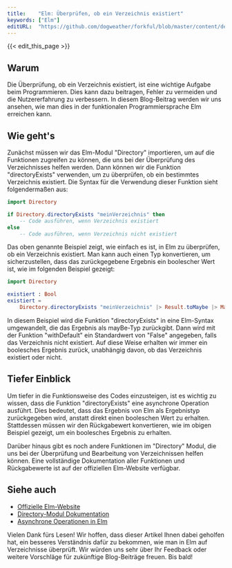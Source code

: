 ```yaml
---
title:    "Elm: Überprüfen, ob ein Verzeichnis existiert"
keywords: ["Elm"]
editURL:  "https://github.com/dogweather/forkful/blob/master/content/de/elm/checking-if-a-directory-exists.md"
---
```


{{< edit_this_page >}}

## Warum

Die Überprüfung, ob ein Verzeichnis existiert, ist eine wichtige Aufgabe beim Programmieren. Dies kann dazu beitragen, Fehler zu vermeiden und die Nutzererfahrung zu verbessern. In diesem Blog-Beitrag werden wir uns ansehen, wie man dies in der funktionalen Programmiersprache Elm erreichen kann.

## Wie geht's

Zunächst müssen wir das Elm-Modul "Directory" importieren, um auf die Funktionen zugreifen zu können, die uns bei der Überprüfung des Verzeichnisses helfen werden. Dann können wir die Funktion "directoryExists" verwenden, um zu überprüfen, ob ein bestimmtes Verzeichnis existiert. Die Syntax für die Verwendung dieser Funktion sieht folgendermaßen aus:

```Elm
import Directory

if Directory.directoryExists "meinVerzeichnis" then
    -- Code ausführen, wenn Verzeichnis existiert
else
    -- Code ausführen, wenn Verzeichnis nicht existiert
```

Das oben genannte Beispiel zeigt, wie einfach es ist, in Elm zu überprüfen, ob ein Verzeichnis existiert. Man kann auch einen Typ konvertieren, um sicherzustellen, dass das zurückgegebene Ergebnis ein boolescher Wert ist, wie im folgenden Beispiel gezeigt:

```Elm
import Directory

existiert : Bool
existiert =
    Directory.directoryExists "meinVerzeichnis" |> Result.toMaybe |> Maybe.withDefault False
```

In diesem Beispiel wird die Funktion "directoryExists" in eine Elm-Syntax umgewandelt, die das Ergebnis als mayBe-Typ zurückgibt. Dann wird mit der Funktion "withDefault" ein Standardwert von "False" angegeben, falls das Verzeichnis nicht existiert. Auf diese Weise erhalten wir immer ein boolesches Ergebnis zurück, unabhängig davon, ob das Verzeichnis existiert oder nicht.

## Tiefer Einblick

Um tiefer in die Funktionsweise des Codes einzusteigen, ist es wichtig zu wissen, dass die Funktion "directoryExists" eine asynchrone Operation ausführt. Dies bedeutet, dass das Ergebnis von Elm als Ergebnistyp zurückgegeben wird, anstatt direkt einen booleschen Wert zu erhalten. Stattdessen müssen wir den Rückgabewert konvertieren, wie im obigen Beispiel gezeigt, um ein boolesches Ergebnis zu erhalten.

Darüber hinaus gibt es noch andere Funktionen im "Directory" Modul, die uns bei der Überprüfung und Bearbeitung von Verzeichnissen helfen können. Eine vollständige Dokumentation aller Funktionen und Rückgabewerte ist auf der offiziellen Elm-Website verfügbar.

## Siehe auch

- [Offizielle Elm-Website](https://guide.elm-lang.org/)
- [Directory-Modul Dokumentation](https://package.elm-lang.org/packages/mgold/elm-directory/latest/Directory)
- [Asynchrone Operationen in Elm](https://guide.elm-lang.org/effects/)

Vielen Dank fürs Lesen! Wir hoffen, dass dieser Artikel Ihnen dabei geholfen hat, ein besseres Verständnis dafür zu bekommen, wie man in Elm auf Verzeichnisse überprüft. Wir würden uns sehr über Ihr Feedback oder weitere Vorschläge für zukünftige Blog-Beiträge freuen. Bis bald!